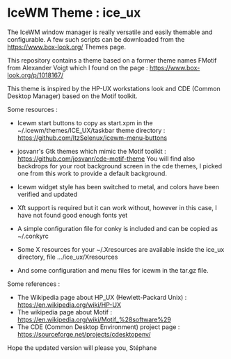 # IceWM Theme : ice_ux

The IceWM window manager is really versatile and easily themable and configurable. A few such scripts can be downloaded from the https://www.box-look.org/ Themes page.

This repository contains a theme based on a former theme names FMotif from Alexander Voigt which I found on the page : https://www.box-look.org/p/1018167/

This theme is inspired by the HP-UX workstations look and CDE (Common Desktop Manager) based on the Motif toolkit.

Some resources :
* Icewm start buttons to copy as start.xpm in the ~/.icewm/themes/ICE_UX/taskbar theme directory :
https://github.com/ItzSelenux/icewm-menu-buttons

* josvanr's Gtk themes which mimic the Motif toolkit :
https://github.com/josvanr/cde-motif-theme
You will find also backdrops for your root background screen in the cde themes, I picked one from this work to provide a default background.

* Icewm widget style has been switched to metal, and colors have been verified and updated
* Xft support is required but it can work without, however in this case, I have not found good enough fonts yet
* A simple configuration file for conky is included and can be copied as ~/.conkyrc
* Some X resources for your ~/.Xresources are available inside the ice_ux directory, file .../ice_ux/Xresources
* And some configuration and menu files for icewm in the tar.gz file.

Some references :
* The Wikipedia page about HP_UX (Hewlett-Packard Unix) : https://en.wikipedia.org/wiki/HP-UX
* The wikipedia page about Motif : https://en.wikipedia.org/wiki/Motif_%28software%29
* The CDE (Common Desktop Environment) project page : https://sourceforge.net/projects/cdesktopenv/

Hope the updated version will please you,
Stéphane
